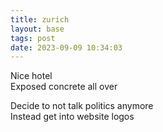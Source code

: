 ```yaml
---
title: zurich
layout: base
tags: post
date: 2023-09-09 10:34:03
---
```


Nice hotel  
Exposed concrete all over

Decide to not talk politics anymore  
Instead get into website logos